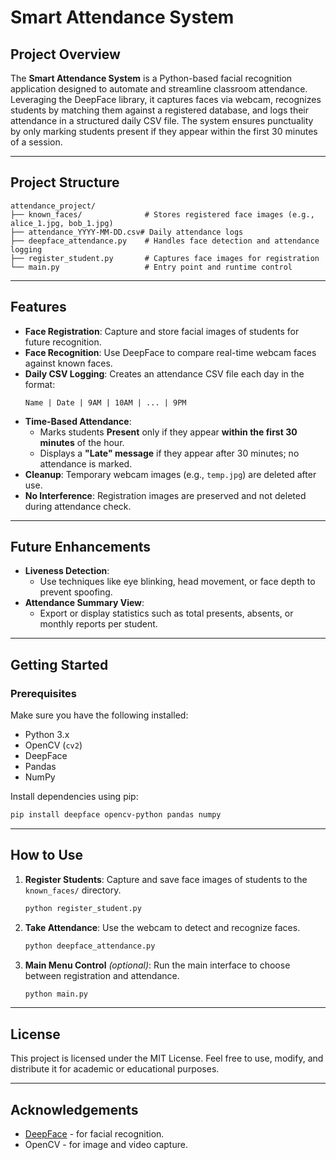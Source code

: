 # Smart Attendance System

## Project Overview

The **Smart Attendance System** is a Python-based facial recognition application designed to automate and streamline classroom attendance. Leveraging the DeepFace library, it captures faces via webcam, recognizes students by matching them against a registered database, and logs their attendance in a structured daily CSV file. The system ensures punctuality by only marking students present if they appear within the first 30 minutes of a session.

---

## Project Structure

```
attendance_project/
├── known_faces/              # Stores registered face images (e.g., alice_1.jpg, bob_1.jpg)
├── attendance_YYYY-MM-DD.csv# Daily attendance logs
├── deepface_attendance.py    # Handles face detection and attendance logging
├── register_student.py       # Captures face images for registration
└── main.py                   # Entry point and runtime control
```

---

## Features

- **Face Registration**: Capture and store facial images of students for future recognition.
- **Face Recognition**: Use DeepFace to compare real-time webcam faces against known faces.
- **Daily CSV Logging**: Creates an attendance CSV file each day in the format:
  ```
  Name | Date | 9AM | 10AM | ... | 9PM
  ```
- **Time-Based Attendance**:
  - Marks students **Present** only if they appear **within the first 30 minutes** of the hour.
  - Displays a **"Late" message** if they appear after 30 minutes; no attendance is marked.
- **Cleanup**: Temporary webcam images (e.g., `temp.jpg`) are deleted after use.
- **No Interference**: Registration images are preserved and not deleted during attendance check.

---

## Future Enhancements

- **Liveness Detection**:
  - Use techniques like eye blinking, head movement, or face depth to prevent spoofing.
- **Attendance Summary View**:
  - Export or display statistics such as total presents, absents, or monthly reports per student.

---

## Getting Started

### Prerequisites

Make sure you have the following installed:

- Python 3.x
- OpenCV (`cv2`)
- DeepFace
- Pandas
- NumPy

Install dependencies using pip:

```bash
pip install deepface opencv-python pandas numpy
```

---

## How to Use

1. **Register Students**:
   Capture and save face images of students to the `known_faces/` directory.
   ```bash
   python register_student.py
   ```

2. **Take Attendance**:
   Use the webcam to detect and recognize faces.
   ```bash
   python deepface_attendance.py
   ```

3. **Main Menu Control** *(optional)*:
   Run the main interface to choose between registration and attendance.
   ```bash
   python main.py
   ```

---

## License

This project is licensed under the MIT License. Feel free to use, modify, and distribute it for academic or educational purposes.

---

## Acknowledgements

- [DeepFace](https://github.com/serengil/deepface) - for facial recognition.
- OpenCV - for image and video capture.
